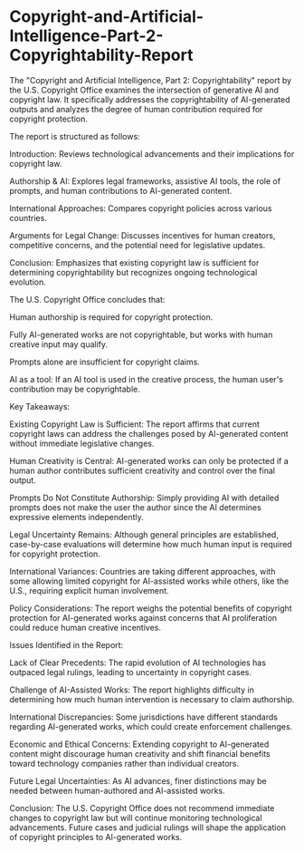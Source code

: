 # Copyright-and-Artificial-Intelligence-Part-2-Copyrightability-Report
The "Copyright and Artificial Intelligence, Part 2: Copyrightability" report by the U.S. Copyright Office examines the intersection of generative AI and copyright law. It specifically addresses the copyrightability of AI-generated outputs and analyzes the degree of human contribution required for copyright protection.

The report is structured as follows:

Introduction: Reviews technological advancements and their implications for copyright law.

Authorship & AI: Explores legal frameworks, assistive AI tools, the role of prompts, and human contributions to AI-generated content.

International Approaches: Compares copyright policies across various countries.

Arguments for Legal Change: Discusses incentives for human creators, competitive concerns, and the potential need for legislative updates.

Conclusion: Emphasizes that existing copyright law is sufficient for determining copyrightability but recognizes ongoing technological evolution.


The U.S. Copyright Office concludes that:

Human authorship is required for copyright protection.

Fully AI-generated works are not copyrightable, but works with human creative input may qualify.

Prompts alone are insufficient for copyright claims.

AI as a tool: If an AI tool is used in the creative process, the human user's contribution may be copyrightable.

Key Takeaways:

Existing Copyright Law is Sufficient: The report affirms that current copyright laws can address the challenges posed by AI-generated content without immediate legislative changes.

Human Creativity is Central: AI-generated works can only be protected if a human author contributes sufficient creativity and control over the final output.

Prompts Do Not Constitute Authorship: Simply providing AI with detailed prompts does not make the user the author since the AI determines expressive elements independently.

Legal Uncertainty Remains: Although general principles are established, case-by-case evaluations will determine how much human input is required for copyright protection.

International Variances: Countries are taking different approaches, with some allowing limited copyright for AI-assisted works while others, like the U.S., requiring explicit human involvement.

Policy Considerations: The report weighs the potential benefits of copyright protection for AI-generated works against concerns that AI proliferation could reduce human creative incentives.

Issues Identified in the Report:

Lack of Clear Precedents: The rapid evolution of AI technologies has outpaced legal rulings, leading to uncertainty in copyright cases.

Challenge of AI-Assisted Works: The report highlights difficulty in determining how much human intervention is necessary to claim authorship.

International Discrepancies: Some jurisdictions have different standards regarding AI-generated works, which could create enforcement challenges.

Economic and Ethical Concerns: Extending copyright to AI-generated content might discourage human creativity and shift financial benefits toward technology companies rather than individual creators.

Future Legal Uncertainties: As AI advances, finer distinctions may be needed between human-authored and AI-assisted works.

Conclusion:
The U.S. Copyright Office does not recommend immediate changes to copyright law but will continue monitoring technological advancements. Future cases and judicial rulings will shape the application of copyright principles to AI-generated works​.
